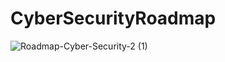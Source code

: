# CyberSecurityRoadmap

![Roadmap-Cyber-Security-2 (1)](https://github.com/user-attachments/assets/a58b2924-4244-45e5-9264-6bc51da21234)
